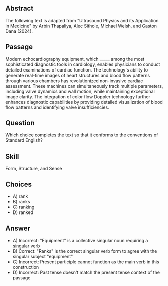 ## Abstract
The following text is adapted from "Ultrasound Physics and its Application in Medicine" by Arbin Thapaliya, Alec Sithole, Michael Welsh, and Gaston Dana (2024).

## Passage
Modern echocardiography equipment, which _____ among the most sophisticated diagnostic tools in cardiology, enables physicians to conduct detailed examinations of cardiac function. The technology's ability to generate real-time images of heart structures and blood flow patterns through various chambers has revolutionized non-invasive cardiac assessment. These machines can simultaneously track multiple parameters, including valve dynamics and wall motion, while maintaining exceptional image clarity. The integration of color flow Doppler technology further enhances diagnostic capabilities by providing detailed visualization of blood flow patterns and identifying valve insufficiencies.

## Question
Which choice completes the text so that it conforms to the conventions of Standard English?

## Skill
Form, Structure, and Sense

## Choices
- A) rank
- B) ranks
- C) ranking
- D) ranked

## Answer
- A) Incorrect: "Equipment" is a collective singular noun requiring a singular verb
- B) Correct: "Ranks" is the correct singular verb form to agree with the singular subject "equipment"
- C) Incorrect: Present participle cannot function as the main verb in this construction
- D) Incorrect: Past tense doesn't match the present tense context of the passage